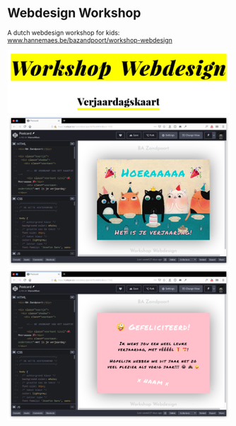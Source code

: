 # Webdesign Workshop
A dutch webdesign workshop for kids: <a href="http://www.hannemaes.be/bazandpoort/workshop-webdesign/">www.hannemaes.be/bazandpoort/workshop-webdesign</a>

<img src="https://github.com/HanneMaes/webdesignWorkshop/blob/master/assets/header.png">

<img src="https://github.com/HanneMaes/webdesignWorkshop/blob/master/assets/screenshot1.png">
<img src="https://github.com/HanneMaes/webdesignWorkshop/blob/master/assets/screenshot2.png">
